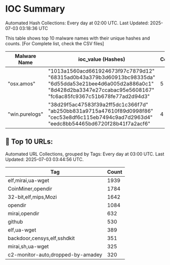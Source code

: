 # IOC Summary

Automated Hash Collections: Every day at 02:00 UTC. Last Updated: 2025-07-03 03:18:36 UTC

This table shows top 10 malware names with their unique hashes and counts. [For Complete list, check the CSV files]

| Malware Name | ioc_value (Hashes) | Count |
|--------------|--------------------|-------|
|  "osx.amos" |  "1013a1560acd661924673f97c7879d12"<br> "68315ad0b43a379b3d60913bc98335da"<br> "6d55dda53e21bee4d6a005d2a886a0c1"<br> "8d428d2ba3347e27ccabac95e5608167"<br> "fc6ac85fc9367c51b678fe77ad2d94d3" | 5 |
|  "win.purelogs" |  "38d29f5ac47583f39a2ff5dc1c366f7d"<br> "ab250bb831a9715a47610f89d0998f86"<br> "cec53e8df6c115eb7494c9ad7d2963d4"<br> "eedc8bb54465bd6720f28b41f7a2acf6" | 4 |

<!-- url_summary_start -->
## 🔗 Top 10 URLs:

Automated URL Collections, grouped by Tags: Every day at 03:00 UTC. Last Updated: 2025-07-03 03:44:56 UTC.

| Tag | Count |
|-----|-------|
| elf,mirai,ua-wget | 1939 |
| CoinMiner,opendir | 1784 |
| 32-bit,elf,mips,Mozi | 1642 |
| opendir | 1084 |
| mirai,opendir | 632 |
| github | 530 |
| elf,ua-wget | 389 |
| backdoor,censys,elf,sshdkit | 351 |
| mirai,sh,ua-wget | 325 |
| c2-monitor-auto,dropped-by-amadey | 320 |
<!-- url_summary_end -->
